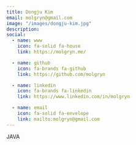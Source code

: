 ```yaml
---
title: Dongju Kim
email: molgryn@gmail.com
image: "/images/dongju-kim.jpg"
description: 
social:
  - name: www
    icon: fa-solid fa-house
    link: https://molgryn.me/

  - name: github
    icon: fa-brands fa-github
    link: https://github.com/molgryn

  - name: linkedin
    icon: fa-brands fa-linkedin
    link: https://www.linkedin.com/in/molgryn

  - name: email
    icon: fa-solid fa-envelope
    link: mailto:molgryn@gmail.com
---
```


JAVA
